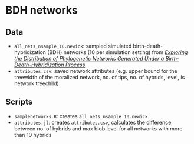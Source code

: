 # BDH networks

## Data
- `all_nets_nsample_10.newick`: sampled simulated birth-death-hybridization
(BDH) networks (10 per simulation setting) from [*Exploring the Distribution of
Phylogenetic Networks Generated Under a Birth-Death-Hybridization
Process*](https://doi.org/10.18061/bssb.v2i3.9285)
- `attributes.csv`: saved network attributes (e.g. upper bound for the
treewidth of the moralized network, no. of tips, no. of hybrids, level, is
network treechild)

## Scripts
- `samplenetworks.R`: creates `all_nets_nsample_10.newick`
- `attributes.jl`: creates `attributes.csv`, calculates the difference between
no. of hybrids and max blob level for all networks with more than 10 hybrids